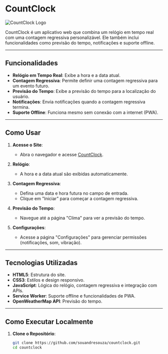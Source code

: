 # CountClock

![CountClock Logo](/assets/icons/icon-192x192.png)

CountClock é um aplicativo web que combina um relógio em tempo real com uma contagem regressiva personalizável. Ele também inclui funcionalidades como previsão do tempo, notificações e suporte offline.

---

## Funcionalidades

- **Relógio em Tempo Real**: Exibe a hora e a data atual.
- **Contagem Regressiva**: Permite definir uma contagem regressiva para um evento futuro.
- **Previsão do Tempo**: Exibe a previsão do tempo para a localização do usuário.
- **Notificações**: Envia notificações quando a contagem regressiva termina.
- **Suporte Offline**: Funciona mesmo sem conexão com a internet (PWA).

---

## Como Usar

1. **Acesse o Site**:
   - Abra o navegador e acesse [CountClock](https://github.com/souandresouza/countclock).

2. **Relógio**:
   - A hora e a data atual são exibidas automaticamente.

3. **Contagem Regressiva**:
   - Defina uma data e hora futura no campo de entrada.
   - Clique em "Iniciar" para começar a contagem regressiva.

4. **Previsão do Tempo**:
   - Navegue até a página "Clima" para ver a previsão do tempo.

5. **Configurações**:
   - Acesse a página "Configurações" para gerenciar permissões (notificações, som, vibração).

---

## Tecnologias Utilizadas

- **HTML5**: Estrutura do site.
- **CSS3**: Estilos e design responsivo.
- **JavaScript**: Lógica do relógio, contagem regressiva e integração com APIs.
- **Service Worker**: Suporte offline e funcionalidades de PWA.
- **OpenWeatherMap API**: Previsão do tempo.

---

## Como Executar Localmente

1. **Clone o Repositório**:
   ```bash
   git clone https://github.com/souandresouza/countclock.git
   cd countclock
